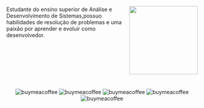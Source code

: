 <p>
    <img height="180em" align="right" src="https://github-readme-stats.vercel.app/api/top-langs/?username=JoseHenriquePatrocinio&layout=compact&langs_count=6&theme=dracula"/>
    
   Estudante do ensino superior de Análise e Desenvolvimento de Sistemas,possuo habilidades de resolução de problemas e uma paixão por aprender e evoluir como
desenvolvedor.
</p>

<br />
<br />
<br />
<br />
<br />
<br />
<br />

<div align="center">

<img alt="buymeacoffee" src="https://img.shields.io/badge/Discord-7289DA?style=for-the-badge&logo=discord&logoColor=white">
<img alt="buymeacoffee" src="https://img.shields.io/badge/Visual_Studio-5C2D91?style=for-the-badge&logo=visual%20studio&logoColor=white">
<img alt="buymeacoffee" src="https://img.shields.io/badge/Spotify-1ED760?&style=for-the-badge&logo=spotify&logoColor=white">
<img alt="buymeacoffee" src="https://img.shields.io/badge/Aiqfome-7A1FA2?style=for-the-badge&logo=aiqfome&logoColor=white">
<img alt="buymeacoffee" src="https://img.shields.io/badge/Codewars-B1361E?style=for-the-badge&logo=Codewars&logoColor=white">
</div>
